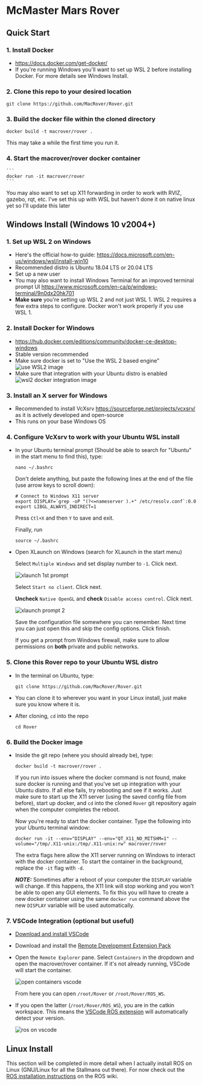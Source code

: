 # McMaster Mars Rover

## Quick Start
### 1. Install Docker 
* https://docs.docker.com/get-docker/
* If you're running Windows you'll want to set up WSL 2 before installing Docker. For more details see Windows Install.

### 2. Clone this repo to your desired location
    
```
git clone https://github.com/MacRover/Rover.git
```

### 3. Build the docker file within the cloned directory

```
docker build -t macrover/rover .
```

This may take a while the first time you run it.

### 4. Start the macrover/rover docker container

    ```
    docker run -it macrover/rover
    ```

You may also want to set up X11 forwarding in order to work with RVIZ, gazebo, rqt, etc. I've set this up with WSL but haven't done it on native linux yet so I'll update this later

## Windows Install (Windows 10 v2004+)
### 1. Set up WSL 2 on Windows
* Here's the official how-to guide: https://docs.microsoft.com/en-us/windows/wsl/install-win10
* Recommended distro is Ubuntu 18.04 LTS or 20.04 LTS
* Set up a new user
* You may also want to install Windows Terminal for an improved terminal prompt UI https://www.microsoft.com/en-ca/p/windows-terminal/9n0dx20hk701
* **Make sure** you're setting up WSL 2 and not just WSL 1. WSL 2 requires a few extra steps to configure. Docker won't work properly if you use WSL 1.
### 2. Install Docker for Windows
* https://hub.docker.com/editions/community/docker-ce-desktop-windows
* Stable version recommended
* Make sure docker is set to "Use the WSL 2 based engine" 
![use WSL2 image](https://raw.githubusercontent.com/MacRover/Rover/master/assets/images/docker_use_wsl2.png)
* Make sure that integration with your Ubuntu distro is enabled 
![wsl2 docker integration image](https://raw.githubusercontent.com/MacRover/Rover/master/assets/images/enable_docker_in_wsl.png)
### 3. Install an X server for Windows
* Recommended to install VcXsrv https://sourceforge.net/projects/vcxsrv/ as it is actively developed and open-source
* This runs on your base Windows OS
### 4. Configure VcXsrv to work with your Ubuntu WSL install
* In your Ubuntu terminal prompt (Should be able to search for "Ubuntu" in the start menu to find this), type:

  ```
  nano ~/.bashrc
  ```

  Don't delete anything, but paste the following lines at the end of the file (use arrow keys to scroll down):

  ```
  # Connect to Windows X11 server
  export DISPLAY=`grep -oP "(?<=nameserver ).+" /etc/resolv.conf`:0.0
  export LIBGL_ALWAYS_INDIRECT=1
  ```

  Press `Ctl+X` and then `Y` to save and exit.

  Finally, run 
  ```
  source ~/.bashrc
  ```
* Open XLaunch on Windows (search for XLaunch in the start menu)

  Select `Multiple Windows` and set display number to `-1`. Click next.

  ![xlaunch 1st prompt](https://raw.githubusercontent.com/MacRover/Rover/master/assets/images/xlaunch_prompt_1.png)

  Select `Start no client`. Click next.

  **Uncheck** `Native OpenGL` and **check** `Disable access control`. Click next.

  ![xlaunch prompt 2](https://raw.githubusercontent.com/MacRover/Rover/master/assets/images/xlaunch_prompt_2.png)

  Save the configuration file somewhere you can remember. Next time you can just open this and skip the config options. Click finish.

  If you get a prompt from Windows firewall, make sure to allow permissions on **both** private and public networks.

### 5. Clone this Rover repo to your Ubuntu WSL distro
* In the terminal on Ubuntu, type:
  ```
  git clone https://github.com/MacRover/Rover.git
  ```
* You can clone it to wherever you want in your Linux install, just make sure you know where it is.
* After cloning, `cd` into the repo

  ```
  cd Rover
  ```
### 6. Build the Docker image
* Inside the git repo (where you should already be), type:

  ```
  docker build -t macrover/rover .
  ```
  If you run into issues where the docker command is not found, make sure docker is running and that you've set up integration with your Ubuntu distro. If all else fails, try rebooting and see if it works. Just make sure to start up the X11 server (using the saved config file from before), start up docker, and `cd` into the cloned `Rover` git repository again when the computer completes the reboot.
	
    Now you're ready to start the docker container. Type the following into your Ubuntu terminal window:

  ```
  docker run -it --env="DISPLAY" --env="QT_X11_NO_MITSHM=1" --volume="/tmp/.X11-unix:/tmp/.X11-unix:rw" macrover/rover
  ```

  The extra flags here allow the X11 server running on Windows to interact with the docker container. To start the container in the background, replace the `-it` flag with `-d`.

  ***NOTE:*** Sometimes after a reboot of your computer the `DISPLAY` variable will change. If this happens, the X11 link will stop working and you won't be able to open any GUI elements. To fix this you will have to create a new docker container using the same `docker run` command above the new `DISPLAY` variable will be used automatically. 

### 7. VSCode Integration (optional but useful)
* [Download and install VSCode](https://code.visualstudio.com/download)
* Download and install the [Remote Development Extension Pack](https://marketplace.visualstudio.com/items?itemName=ms-vscode-remote.vscode-remote-extensionpack)
* Open the `Remote Explorer` pane. Select `Containers` in the dropdown and open the macrover/rover container. If it's not already running, VSCode will start the container. 

  ![open containers vscode](https://raw.githubusercontent.com/MacRover/Rover/master/assets/images/vscode_container_select.png)

	From here you can open `/root/Rover` or `/root/Rover/ROS_WS`.

* If you open the latter (`/root/Rover/ROS_WS`), you are in the catkin workspace. This means the [VSCode ROS extension](https://marketplace.visualstudio.com/items?itemName=ms-iot.vscode-ros) will automatically detect your version.

  ![ros on vscode](https://raw.githubusercontent.com/MacRover/Rover/master/assets/images/vscode_ros_extension.png)

## Linux Install

This section will be completed in more detail when I actually install ROS on Linux (GNU/Linux for all the Stallmans out there). For now check out the [ROS installation instructions](http://wiki.ros.org/melodic/Installation/Ubuntu) on the ROS wiki.
